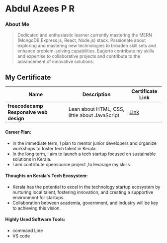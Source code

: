 # Abdul Azees P R

### About Me

>Dedicated and enthusiastic learner currently mastering the MERN (MongoDB,Express.js, React, Node.js) stack. Passionate about exploring and mastering new technologies to broaden skill sets and enhance problem-solving capabilities. Eagerto contribute my skills and expertise to collaborative projects and contribute to the advancement of innovative solutions.

## My Certificate

| Name                | Description                                                               | Certificate Link                              | 
|---------------------|---------------------------------------------------------------------------|------------------------------------------|
| **freecodecamp Responsive web design**        |  Lean  about HTML, CSS, little about JavaScript                                  | [Link](https://www.freecodecamp.org/certification/abdul_azees_m1/responsive-web-design) |
#### Career Plan:

- In the immediate term, I plan to mentor junior developers and organize workshops to foster tech talent in Kerala.
- In the long term, I aim to launch a tech startup focused on sustainable solutions in Kerala.
- I aim contribute opensource project ,to levarage my skills

#### Thoughts on Kerala's Tech Ecosystem:

- Kerala has the potential to excel in the technology startup ecosystem by nurturing local talent, fostering innovation, and creating a supportive environment for startups.
- Collaboration between academia, government, and industry will be key to achieving this vision.

#### Highly Used Software Tools:

- command Line
- VS code
